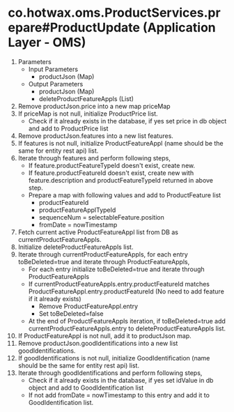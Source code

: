 # co.hotwax.oms.ProductServices.prepare#ProductUpdate (Application Layer - OMS)
1. Parameters
    * Input Parameters
        * productJson (Map)
    * Output Parameters
        * productJson (Map)
        * deleteProductFeatureAppls (List)
2. Remove productJson.price into a new map priceMap
3. If priceMap is not null, initialize ProductPrice list.
    * Check if it already exists in the database, if yes set price in db object and add to ProductPrice list
4. Remove productJson.features into a new list features.
5. If features is not null, initialize ProductFeatureAppl (name should be the same for entity rest api) list.
6. Iterate through features and perform following steps,
    * If feature.productFeatureTypeId doesn't exist, create new.
    * If feature.productFeatureId doesn't exist, create new with feature.description and productFeatureTypeId returned in above step.
    * Prepare a map with following values and add to ProductFeature list
        * productFeatureId
        * productFeatureApplTypeId
        * sequenceNum = selectableFeature.position
        * fromDate = nowTimestamp
7. Fetch current active ProductFeatureAppl list from DB as currentProductFeatureAppls.
8. Initialize deleteProductFeatureAppls list.
9. Iterate through currentProductFeatureAppls, for each entry toBeDeleted=true and iterate through ProductFeatureAppls,
    * For each entry initialize toBeDeleted=true and iterate through ProductFeatureAppls
    * If currentProductFeatureAppls.entry.productFeatureId matches ProductFeatureAppl.entry.productFeatureId (No need to add feature if it already exists)
        * Remove ProductFeatureAppl.entry
        * Set toBeDeleted=false
    * At the end of ProductFeatureAppls iteration, if toBeDeleted=true add currentProductFeatureAppls.entry to deleteProductFeatureAppls list.
10. If ProductFeatureAppl is not null, add it to productJson map.
11. Remove productJson.goodIdentifications into a new list goodIdentifications.
12. If goodIdentifications is not null, initialize GoodIdentification (name should be the same for entity rest api) list.
13. Iterate through goodIdentifications and perform following steps,
    * Check if it already exists in the database, if yes set idValue in db object and add to GoodIdentification list
    * If not add fromDate = nowTimestamp to this entry and add it to GoodIdentification list.